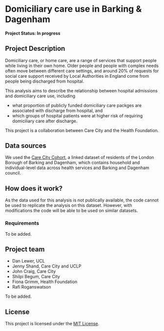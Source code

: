 # Domiciliary care use in Barking & Dagenham

#### Project Status: In progress

## Project Description

Domiciliary care, or home care, are a range of services that support people while living in their own home. Older people and people with complex needs often move between different care settings, and around 20% of requests for social care support received by Local Authorities in England come from people being discharged from hospital.

This analysis aims to describe the relationship between hospital admissions and domiciliary care use, including
* what proportion of publicly funded domiciliary care packges are associated with discharge from hospital, and
* which groups of hospital patients were at higher risk of requiring domiciliary care after discharge. 

This project is a collaboration between Care City and the Health Foundation. 

## Data sources

We used the [Care City Cohort](https://www.carecity.london/component/content/article/95-what-we-do/216-care-city-cohort), a linked dataset of  residents of the London Borough of Barking and Dagenham, which contains household and individual-level data across health services and Barking and Dagenham council. 

## How does it work?

As the data used for this analysis is not publically available, the code cannot be used to replicate the analysis on this dataset. However, with modifications the code will be able to be used on similar datasets.  

### Requirements

To be added.

## Project team

* Dan Lewer, UCL
* Jenny Shand, Care City and UCLP
* John Craig, Care City
* Shilpi Begum, Care City
* Fiona Grimm, Health Foundation
* Rafi Roganswatson

To be added.

## License
This project is licensed under the [MIT License](https://github.com/HFAnalyticsLab/domcare_hospital_LBBD/blob/master/LICENSE).
